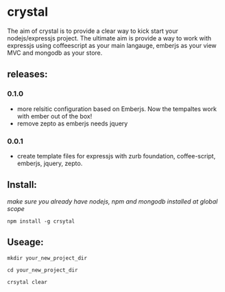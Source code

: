 crystal
=======

The aim of crystal is to provide a clear way to kick start your nodejs/expressjs project. The ultimate aim is provide a way to work with expressjs using coffeescript as your main langauge, emberjs as your view MVC and mongodb as your store.

## releases:

### 0.1.0
* more relsitic configuration based on Emberjs. Now the tempaltes work with ember out of the box!
* remove zepto as emberjs needs jquery

### 0.0.1
* create template files for expressjs with zurb foundation, coffee-script, emberjs, jquery, zepto. 

## Install:

*make sure you already have nodejs, npm and mongodb installed at global scope*

```npm install -g crsytal```

## Useage:

```mkdir your_new_project_dir```

```cd your_new_project_dir```

```crsytal clear```
